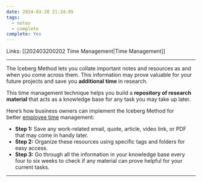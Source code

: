 ```yaml
---
date: 2024-03-20 21:24:05
tags:
  - notes
  - complete
complete: Yes
---
```

Links: [[202403200202 Time Management|Time Management]]

---
The Iceberg Method lets you collate important notes and resources as and when you come across them. This information may prove valuable for your future projects and save you **additional** **time** in research.  

This time management technique helps you build a **repository of research material** that acts as a knowledge base for any task you may take up later. 

Here’s how business owners can implement the Iceberg Method for better [employee time](https://www.timedoctor.com/blog/employee-time-clock/) management:

- **Step 1:** Save any work-related email, quote, article, video link, or PDF that may come in handy later. 
- **Step 2:** Organize these resources using specific tags and folders for easy access. 
- **Step 3:** Go through all the information in your knowledge base every four to six weeks to check if any material can prove helpful for your current tasks.

---
